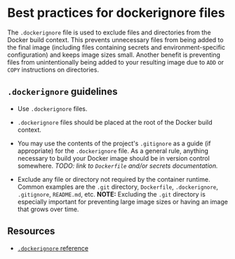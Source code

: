 # Best practices for dockerignore files

The `.dockerignore` file is used to exclude files and directories from the Docker build context. This prevents unnecessary files from being added to the final image (including files containing secrets and environment-specific configuration) and keeps image sizes small. Another benefit is preventing files from unintentionally being added to your resulting image due to `ADD` or `COPY` instructions on directories.

## `.dockerignore` guidelines

* Use `.dockerignore` files.

* `.dockerignore` files should be placed at the root of the Docker build context.

* You may use the contents of the project's `.gitignore` as a guide (if appropriate) for the `.dockerignore` file. As a general rule, anything necessary to build your Docker image should be in version control somewhere. _TODO: link to `Dockerfile` and/or secrets documentation._

* Exclude any file or directory not required by the container runtime. Common examples are the `.git` directory, `Dockerfile`, `.dockerignore`, `.gitignore`, `README.md`, etc.
**NOTE:** Excluding the `.git` directory is especially important for preventing large image sizes or having an image that grows over time.

## Resources

* [`.dockerignore` reference](https://docs.docker.com/engine/reference/builder/#dockerignore-file)
